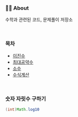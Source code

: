 ### 👨‍💻 About
수학과 관련된 코드, 문제풀이 저장소

<br>

### 목차
- [이진수](https://github.com/AtomicLiquors/Algorithm_Practice/tree/main/Mathematics/Binary)
- [최대공약수](https://github.com/AtomicLiquors/Algorithm_Practice/tree/main/Mathematics/GCD)
- [소수](https://github.com/AtomicLiquors/Algorithm_Practice/tree/main/Mathematics/PrimeNumber)
- [수식계산](https://github.com/AtomicLiquors/Algorithm_Practice/tree/main/Mathematics/ExpressionParsing)

<br>

### 숫자 자릿수 구하기
```java
(int)Math.log10
```
